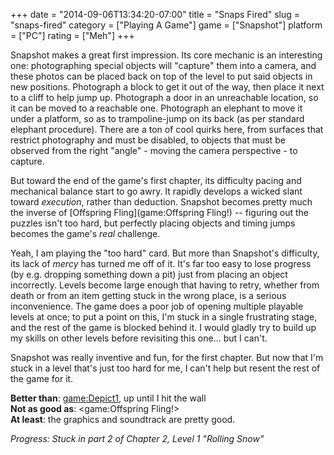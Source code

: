 +++
date = "2014-09-06T13:34:20-07:00"
title = "Snaps Fired"
slug = "snaps-fired"
category = ["Playing A Game"]
game = ["Snapshot"]
platform = ["PC"]
rating = ["Meh"]
+++

Snapshot makes a great first impression.  Its core mechanic is an interesting one: photographing special objects will "capture" them into a camera, and these photos can be placed back on top of the level to put said objects in new positions.  Photograph a block to get it out of the way, then place it next to a cliff to help jump up.  Photograph a door in an unreachable location, so it can be moved to a reachable one.  Photograph an elephant to move it under a platform, so as to trampoline-jump on its back (as per standard elephant procedure).  There are a ton of cool quirks here, from surfaces that restrict photography and must be disabled, to objects that must be observed from the right "angle" - moving the camera perspective - to capture.

But toward the end of the game's first chapter, its difficulty pacing and mechanical balance start to go awry.  It rapidly develops a wicked slant toward <i>execution</i>, rather than deduction.  Snapshot becomes pretty much the inverse of [Offspring Fling](game:Offspring Fling!) -- figuring out the puzzles isn't too hard, but perfectly placing objects and timing jumps becomes the game's <i>real</i> challenge.

Yeah, I am playing the "too hard" card.  But more than Snapshot's difficulty, its lack of <i>mercy</i> has turned me off of it.  It's far too easy to lose progress (by e.g. dropping something down a pit) just from placing an object incorrectly.  Levels become large enough that having to retry, whether from death or from an item getting stuck in the wrong place, is a serious inconvenience.  The game does a poor job of opening multiple playable levels at once; to put a point on this, I'm stuck in a single frustrating stage, and the rest of the game is blocked behind it.  I would gladly try to build up my skills on other levels before revisiting this one... but I can't.

Snapshot was really inventive and fun, for the first chapter.  But now that I'm stuck in a level that's just too hard for me, I can't help but resent the rest of the game for it.

<b>Better than</b>: <game:Depict1>, up until I hit the wall  
<b>Not as good as</b>: <game:Offspring Fling!>  
<b>At least</b>: the graphics and soundtrack are pretty good.

<i>Progress: Stuck in part 2 of Chapter 2, Level 1 "Rolling Snow"</i>